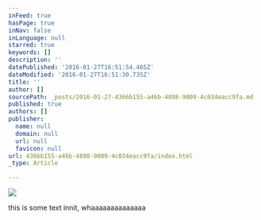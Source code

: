 ```yaml
---
inFeed: true
hasPage: true
inNav: false
inLanguage: null
starred: true
keywords: []
description: ''
datePublished: '2016-01-27T16:51:54.465Z'
dateModified: '2016-01-27T16:51:30.735Z'
title: ''
author: []
sourcePath: _posts/2016-01-27-4366b155-a46b-4898-9009-4c034eacc9fa.md
published: true
authors: []
publisher:
  name: null
  domain: null
  url: null
  favicon: null
url: 4366b155-a46b-4898-9009-4c034eacc9fa/index.html
_type: Article

---
```

![](https://the-grid-user-content.s3-us-west-2.amazonaws.com/3efe427f-4477-4843-a7c7-5c91671b8ca4.jpg)

this is some text innit, whaaaaaaaaaaaaaa